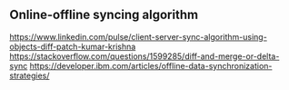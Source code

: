 ## Online-offline syncing algorithm

https://www.linkedin.com/pulse/client-server-sync-algorithm-using-objects-diff-patch-kumar-krishna
https://stackoverflow.com/questions/1599285/diff-and-merge-or-delta-sync
https://developer.ibm.com/articles/offline-data-synchronization-strategies/

